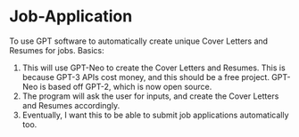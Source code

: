 # Job-Application
To use GPT software to automatically create unique Cover Letters and Resumes for jobs.
Basics:
  1.  This will use GPT-Neo to create the Cover Letters and Resumes. This is because GPT-3 APIs cost money, and this should be a free project. GPT-Neo is based off GPT-2, which is now open source.
  2.  The program will ask the user for inputs, and create the Cover Letters and Resumes accordingly.
  3.  Eventually, I want this to be able to submit job applications automatically too.
